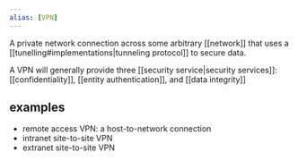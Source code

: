 ```yaml
---
alias: [VPN]
---
```

A private network connection across some arbitrary [[network]] that uses a [[tunelling#implementations|tunneling protocol]] to secure data.

A VPN will generally provide three [[security service|security services]]: [[confidentiality]], [[entity authentication]], and [[data integrity]]

## examples
- remote access VPN: a host-to-network connection
- intranet site-to-site VPN
- extranet site-to-site VPN